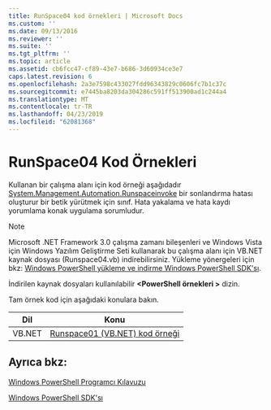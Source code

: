 ```yaml
---
title: RunSpace04 kod örnekleri | Microsoft Docs
ms.custom: ''
ms.date: 09/13/2016
ms.reviewer: ''
ms.suite: ''
ms.tgt_pltfrm: ''
ms.topic: article
ms.assetid: cb6fcc47-cf89-43e7-b686-3d60934ce3e7
caps.latest.revision: 6
ms.openlocfilehash: 2a3e7598c433027fdd96343829c0606fc7b1c37c
ms.sourcegitcommit: e7445ba8203da304286c591ff513900ad1c244a4
ms.translationtype: MT
ms.contentlocale: tr-TR
ms.lasthandoff: 04/23/2019
ms.locfileid: "62081368"
---
```

# <a name="runspace04-code-samples"></a>RunSpace04 Kod Örnekleri

Kullanan bir çalışma alanı için kod örneği aşağıdadır [System.Management.Automation.Runspaceinvoke](/dotnet/api/System.Management.Automation.RunspaceInvoke) bir sonlandırma hatası oluşturur bir betik yürütmek için sınıf. Hata yakalama ve hata kaydı yorumlama konak uygulama sorumludur.

> [!NOTE]
> Microsoft .NET Framework 3.0 çalışma zamanı bileşenleri ve Windows Vista için Windows Yazılım Geliştirme Seti kullanarak bu çalışma alanı için VB.NET kaynak dosyası (Runspace04.vb) indirebilirsiniz. Yükleme yönergeleri için bkz: [Windows PowerShell yükleme ve indirme Windows PowerShell SDK'sı](/powershell/developer/installing-the-windows-powershell-sdk).
>
> İndirilen kaynak dosyaları kullanılabilir  **\<PowerShell örnekleri >** dizin.

Tam örnek kod için aşağıdaki konulara bakın.

|Dil|Konu|
|--------------|-----------|
|VB.NET|[Runspace01 (VB.NET) kod örneği](./runspace01-vb-net-code-sample.md)|

## <a name="see-also"></a>Ayrıca bkz:

[Windows PowerShell Programcı Kılavuzu](./windows-powershell-programmer-s-guide.md)

[Windows PowerShell SDK'sı](../windows-powershell-reference.md)